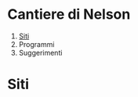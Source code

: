 # Cantiere di Nelson



1. [Siti](https://github.com/Rosbir-di-Erequarti/Cantiere-di-Nelson#Siti)
2. Programmi
3. Suggerimenti

# Siti
